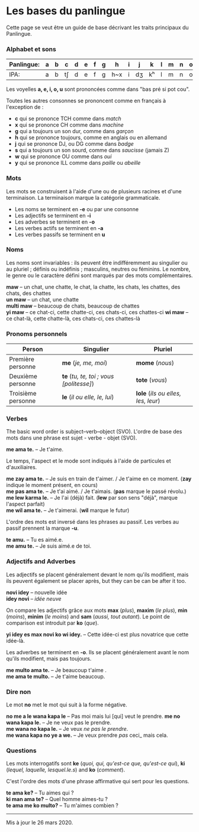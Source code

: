 ﻿# Les bases du panlingue

Cette page se veut être un guide de base décrivant les traits principaux du Panlingue.


### Alphabet et sons

| Panlingue: | a | b | c | d | e | f | g | h | i | j | k | l | m | n | o | p | r | s | t | u | v | w | x | y | z |
|-----------|---|---|---|---|---|---|---|---|---|---|---|---|---|---|---|---|---|---|---|---|---|---|---|---|---|
| IPA:      | a | b | tʃ | d | e | f | g | h~x | i | dʒ | kʰ | l | m | n | o | pʰ | r~ɹ | s | tʰ | u | v | w~ʋ | ʃ | j | z~dz |

Les voyelles **a, e, i, o, u** sont prononcées comme dans "bas pré si pot cou".

Toutes les autres consonnes se prononcent comme en français à l'exception de :

- **c** qui se prononce  TCH comme dans _match_
- **x** qui se prononce CH comme dans _machine_
- **g** qui a toujours un son dur, comme dans _garçon_
- **h** qui se prononce toujours, comme en anglais ou en allemand
- **j** qui se prononce DJ, ou DG comme dans _badge_
- **s** qui a toujours un son sourd, comme dans _saucisse_ (jamais Z)
- **w** qui se prononce OU comme dans _oui_
- **y** qui se prononce ILL comme dans _paille_ ou _abeille_


### Mots

Les mots se construisent à l'aide d'une ou de plusieurs racines et d'une terminaison. La terminaison marque la catégorie grammaticale.

- Les noms se terminent en **-e** ou par une consonne
- Les adjectifs se terminent en **-i**
- Les adverbes se terminent en  **-o**
- Les verbes actifs se terminent en **-a**
- Les verbes passifs se terminent en **u**

### Noms

Les noms sont invariables : ils peuvent être indifféremment au singulier ou au pluriel ; définis ou indéfinis ; masculins, neutres ou féminins.
Le nombre, le genre ou le caractère défini sont marqués par des mots complémentaires.

**maw**
– un chat, une chatte, le chat, la chatte, les chats, les chattes, des chats, des chattes  
**un maw**
– un chat, une chatte  
**multi maw**
– beaucoup de chats, beaucoup de chattes  
**yi maw**
– ce chat-ci, cette chatte-ci, ces chats-ci, ces chattes-ci
**wi maw**
– ce chat-là, cette chatte-là, ces chats-ci, ces chattes-là

### Pronoms personnels

| Person | Singulier                         | Pluriel                  |
|--------|----------------------------------|-------------------------|
| Première personne | **me** (_je, me, moi_) | **mome** (_nous_) |
| Deuxième personne | **te** (_tu, te, toi ; vous [politesse]_) | **tote** (_vous_) |
| Troisième personne | **le** (_il ou elle, le, lui_) | **lole** (_ils ou elles, les, leur_) |

### Verbes

The basic word order is subject–verb–object (SVO).
L'ordre de base des mots dans une phrase est sujet - verbe - objet (SVO).

**me ama te.**
– Je t'aime.

Le temps, l'aspect et le mode sont indiqués à l'aide de particules et d'auxiliaires.

**me zay ama te.**
– Je suis en train de t'aimer. / Je t'aime en ce moment.
(**zay** indique le moment présent, en cours)  
**me pas ama te.**
– Je t'ai aimé. / Je t'aimais.
(**pas** marque le passé révolu.)  
**me lew karma le.**
– Je l'ai (déjà) fait.
(**lew** par son sens "déjà", marque l'aspect parfait)  
**me wil ama te.**
– Je t'aimerai.
(**wil** marque le futur)

L'ordre des mots est inversé dans les phrases au passif.
Les verbes au passif prennent la marque **-u**.

**te amu.**
– Tu es aimé.e.  
**me amu te.**
– Je suis aimé.e de toi.


### Adjectifs and Adverbes

Les adjectifs se placent généralement devant le nom qu'ils modifient, mais ils peuvent également se placer après, but they can be can be after it too.

**novi idey**
– nouvelle idée  
**idey novi**
– _idée neuve_

On compare les adjectifs grâce aux mots
**max** (_plus_), **maxim** (_le plus_),
**min** (_moins_), **minim** (_le moins_) and **sam** (_aussi, tout autant_).
Le point de comparison est introduit par **ko** (_que_).

**yi idey es max novi ko wi idey.**
– Cette idée-ci est plus novatrice que cette idée-là.

Les adverbes se terminent en **-o**.
Ils se placent généralement avant le nom qu'ils modifient, mais pas toujours.

**me multo ama te.**
– Je beaucoup t'aime .  
**me ama te multo.**
– Je t'aime beaucoup.


### Dire non

Le mot **no** met le mot qui suit à la forme négative.

**no me a le wana kapa le**
– Pas moi mais lui [qui] veut le prendre.
**me no wana kapa le.**
– Je ne veux pas le prendre.  
**me wana no kapa le.**
– Je veux _ne pas le prendre_.  
**me wana kapa no ye a we.**
– Je veux prendre _pas_ ceci_ mais cela.


### Questions

Les mots interrogatifs sont
**ke** (_quoi, qui, qu'est-ce que, qu'est-ce qui_), **ki** (_lequel, laquelle, lesquel.le.s_) and **ko** (_comment_).

C'est l'ordre des mots d'une phrase affirmative qui sert pour les questions.

**te ama ke?**
– Tu aimes qui ?  
**ki man ama te?**
– Quel homme aimes-tu ?  
**te ama me ko multo?**
– Tu m'aimes combien ?

---
Mis à jour le 26 mars 2020.
